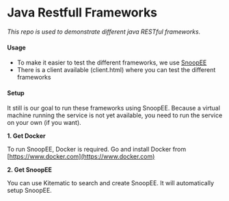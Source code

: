 # Java Restfull Frameworks
*This repo is used to demonstrate different java RESTful frameworks.*

#### Usage
 * To make it easier to test the different frameworks, we use [SnoopEE](https://github.com/ivargrimstad/snoop)
 * There is a client available (client.html) where you can test the different frameworks
 
#### Setup
It still is our goal to run these frameworks using SnoopEE. Because a virtual machine running the service is not yet available, you need to run the service on your own (if you want).

**1. Get Docker**

To run SnoopEE, Docker is required. Go and install Docker from [https://www.docker.com](https://www.docker.com)

**2. Get SnoopEE**

You can use Kitematic to search and create SnoopEE. It will automatically setup SnoopEE.
